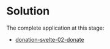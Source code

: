 # Solution

The complete application at this stage:

- [donation-svelte-02-donate](https://github.com/wit-hdip-comp-sci-2023/full-stack-lab-previews/tree/master/prj/donation/svelte/donation-svelte-02-donate)

